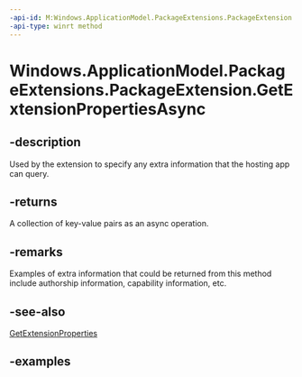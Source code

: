 ```yaml
---
-api-id: M:Windows.ApplicationModel.PackageExtensions.PackageExtension.GetExtensionPropertiesAsync
-api-type: winrt method
---
```


# Windows.ApplicationModel.PackageExtensions.PackageExtension.GetExtensionPropertiesAsync

<!--
public Windows.Foundation.IAsyncOperation<Windows.Foundation.Collections.IPropertySet> GetExtensionPropertiesAsync ();
-->

## -description

Used by the extension to specify any extra information that the hosting app can query.

## -returns

A collection of key-value pairs as an async operation.

## -remarks

Examples of extra information that could be returned from this method include authorship information, capability information, etc.

## -see-also

[GetExtensionProperties](packageextension_getextensionproperties_517263467.md)

## -examples
